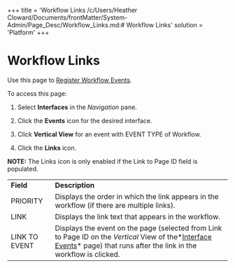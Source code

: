 +++
title = 'Workflow Links
/c/Users/Heather Cloward/Documents/frontMatter/System-Admin/Page_Desc/Workflow_Links.md:# Workflow Links'
solution = 'Platform'
+++

# Workflow Links

<div class="use">

Use this page to [Register Workflow
Events](../Use_Cases/Register_Workflow_Events.htm).

</div>

To access this page:

1.  Select **Interfaces** in the *Navigation* pane.

2.  Click the **Events** icon for the desired interface.

3.  Click **Vertical View** for an event with EVENT TYPE of Workflow.

4.  Click the **Links** icon.

**NOTE:** The Links icon is only enabled if the Link to Page ID field is
populated.

|               |                                                                                                                                                                                                  |
| ------------- | ------------------------------------------------------------------------------------------------------------------------------------------------------------------------------------------------ |
| **Field**     | **Description**                                                                                                                                                                                  |
| PRIORITY      | Displays the order in which the link appears in the workflow (if there are multiple links).                                                                                                      |
| LINK          | Displays the link text that appears in the workflow.                                                                                                                                             |
| LINK TO EVENT | Displays the event on the page (selected from Link to Page ID on the *Vertical* View of the*[Interface Events](Interface_Events.htm)* page) that runs after the link in the workflow is clicked. |
